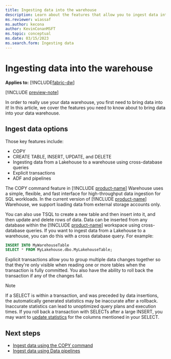 ```yaml
---
title: Ingesting data into the warehouse
description: Learn about the features that allow you to ingest data into your warehouse.
ms.reviewer: wiassaf
ms.author: kecona
author: KevinConanMSFT
ms.topic: conceptual
ms.date: 03/15/2023
ms.search.form: Ingesting data
---
```


# Ingesting data into the warehouse

**Applies to:** [!INCLUDE[fabric-dw](includes/applies-to-version/fabric-dw.md)]

[!INCLUDE [preview-note](../includes/preview-note.md)]

In order to really use your data warehouse, you first need to bring data into it! In this article, we cover the features you need to know about to bring data into your data warehouse.

## Ingest data options

Those key features include:

- COPY
- CREATE TABLE, INSERT, UPDATE, and DELETE
- Ingesting data from a Lakehouse to a warehouse using cross-database queries
- Explicit transactions
- ADF and pipelines

The COPY command feature in [!INCLUDE [product-name](../includes/product-name.md)] Warehouse uses a simple, flexible, and fast interface for high-throughput data ingestion for SQL workloads. In the current version of [!INCLUDE [product-name](../includes/product-name.md)] Warehouse, we support loading data from external storage accounts only.

You can also use TSQL to create a new table and then insert into it, and then update and delete rows of data. Data can be inserted from any database within the [!INCLUDE [product-name](../includes/product-name.md)] workspace using cross-database queries. If you want to ingest data from a Lakehouse to a warehouse, you can do this with a cross database query. For example:

```sql
INSERT INTO MyWarehouseTable
SELECT * FROM MyLakehouse.dbo.MyLakehouseTable;
```

Explicit transactions allow you to group multiple data changes together so that they're only visible when reading one or more tables when the transaction is fully committed. You also have the ability to roll back the transaction if any of the changes fail.

> [!NOTE]
> If a SELECT is within a transaction, and was preceded by data insertions, the automatically generated statistics may be inaccurate after a rollback. Inaccurate statistics can lead to unoptimized query plans and execution times. If you roll back a transaction with SELECTs after a large INSERT, you may want to [update statistics](/sql/t-sql/statements/update-statistics-transact-sql?view=sql-server-ver16&preserve-view=true) for the columns mentioned in your SELECT.

## Next steps

- [Ingest data using the COPY command](ingest-data-copy-command.md)
- [Ingest data using Data pipelines](ingest-data-pipelines.md)
